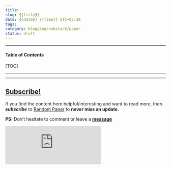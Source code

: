 ```yaml
---
title:
slug: {{title}}
date: {{date}} {{time}} UTC+05:30
tags: 
category: blogging/substack/paper
status: draft
---
```


***

<h4>Table of Contents</h4>
[TOC]

***

---
## [Subscribe!]()
If you find the content here helpful/interesting and want to read more, then _**subscribe**_ to [Random Paper](https://randomvector8.substack.com/) to **never miss an update.**

**PS:** Don’t hesitate to comment or leave a **[message](https://twitter.com/jeanbourgain8)**
<div class="row">
	<iframe src="https://randompaper8.substack.com/embed" max-width="480" height="120" frameborder="0" scrolling="no" class="centred"></iframe>
	<br>
</div>